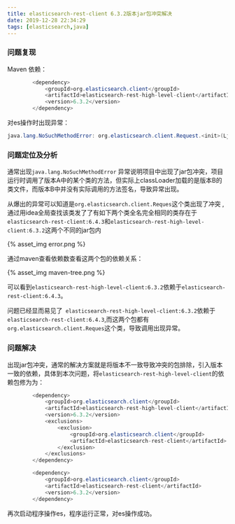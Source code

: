 ```yaml
---
title: elasticsearch-rest-client 6.3.2版本jar包冲突解决
date: 2019-12-28 22:34:29
tags: [elasticsearch,java]
---
```


### 问题复现

Maven 依赖：

```java
        <dependency>
            <groupId>org.elasticsearch.client</groupId>
            <artifactId>elasticsearch-rest-high-level-client</artifactId>
            <version>6.3.2</version>
        </dependency>
```

对es操作时出现异常：

```java
java.lang.NoSuchMethodError: org.elasticsearch.client.Request.<init>(Ljava/lang/String;Ljava/lang/String;)V
```

### 问题定位及分析

通常出现`java.lang.NoSuchMethodError` 异常说明项目中出现了jar包冲突，项目运行时调用了版本A中的某个类的方法，但实际上classLoader加载的是版本B的类文件，而版本B中并没有实际调用的方法签名，导致异常出现。

从爆出的异常可以知道是`org.elasticsearch.client.Reques`这个类出现了冲突 ,通过用idea全局查找该类发了了有如下两个类全名完全相同的类存在于`elasticsearch-rest-client:6.4.3`和`elasticsearch-rest-high-level-client:6.3.2`这两个不同的jar包内

{% asset_img error.png %}



通过maven查看依赖数查看这两个包的依赖关系：

{% asset_img maven-tree.png %}

可以看到`elasticsearch-rest-high-level-client:6.3.2`依赖于`elasticsearch-rest-client:6.4.3`。

问题已经显而易见了` elasticsearch-rest-high-level-client:6.3.2`依赖于`elasticsearch-rest-client:6.4.3`,而这两个包都有`org.elasticsearch.client.Reques`这个类，导致调用出现异常。

### 问题解决

出现jar包冲突，通常的解决方案就是将版本不一致导致冲突的包排除，引入版本一致的依赖，具体到本次问题，将`elasticsearch-rest-high-level-client`的依赖包修为为：

```java
        <dependency>
            <groupId>org.elasticsearch.client</groupId>
            <artifactId>elasticsearch-rest-high-level-client</artifactId>
            <version>6.3.2</version>
            <exclusions>
                <exclusion>
                    <groupId>org.elasticsearch.client</groupId>
                    <artifactId>elasticsearch-rest-client</artifactId>
                </exclusion>
            </exclusions>
        </dependency>

        <dependency>
            <groupId>org.elasticsearch.client</groupId>
            <artifactId>elasticsearch-rest-client</artifactId>
            <version>6.3.2</version>
        </dependency>
```

再次启动程序操作es，程序运行正常，对es操作成功。